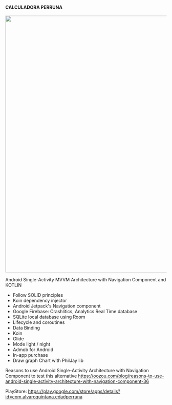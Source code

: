    #### CALCULADORA PERRUNA ####

<p align="center">
    <img src="https://github.com/AlvaroQ/CalculadoraPerruna/blob/master/captures/dog_calculator_landing.png" width="800">
</p>

Android Single-Activity MVVM Architecture with Navigation Component and KOTLIN
 - Follow SOLID principles
 - Koin dependency injector
 - Android Jetpack's Navigation component
 - Google Firebase: Crashlitics, Analytics Real Time database
 - SQLite local database using Room
 - Lifecycle and coroutines
 - Data Binding
 - Koin
 - Glide
 - Mode light / night
 - Admob for Android
 - In-app purchase
 - Draw graph Chart with PhilJay lib

Reasons to use Android Single-Activity Architecture with Navigation Component to test this alternative
https://oozou.com/blog/reasons-to-use-android-single-activity-architecture-with-navigation-component-36

PlayStore: https://play.google.com/store/apps/details?id=com.alvaroquintana.edadperruna
